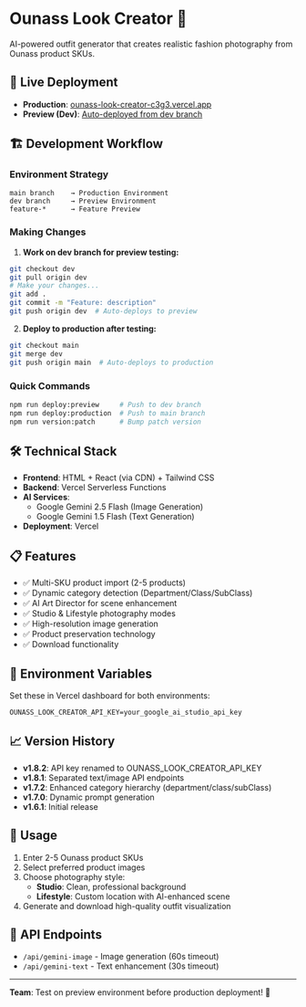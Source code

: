 # Ounass Look Creator 🎨

AI-powered outfit generator that creates realistic fashion photography from Ounass product SKUs.

## 🚀 Live Deployment

- **Production**: [ounass-look-creator-c3g3.vercel.app](https://ounass-look-creator-c3g3.vercel.app)
- **Preview (Dev)**: [Auto-deployed from dev branch](https://ounass-look-creator-c3g3-git-dev.vercel.app)

## 🏗️ Development Workflow

### Environment Strategy

```
main branch    → Production Environment
dev branch     → Preview Environment  
feature-*      → Feature Preview
```

### Making Changes

1. **Work on dev branch for preview testing:**
```bash
git checkout dev
git pull origin dev
# Make your changes...
git add .
git commit -m "Feature: description"
git push origin dev  # Auto-deploys to preview
```

2. **Deploy to production after testing:**
```bash
git checkout main
git merge dev
git push origin main  # Auto-deploys to production
```

### Quick Commands

```bash
npm run deploy:preview     # Push to dev branch
npm run deploy:production  # Push to main branch
npm run version:patch      # Bump patch version
```

## 🛠️ Technical Stack

- **Frontend**: HTML + React (via CDN) + Tailwind CSS
- **Backend**: Vercel Serverless Functions
- **AI Services**: 
  - Google Gemini 2.5 Flash (Image Generation)
  - Google Gemini 1.5 Flash (Text Generation)
- **Deployment**: Vercel

## 📋 Features

- ✅ Multi-SKU product import (2-5 products)
- ✅ Dynamic category detection (Department/Class/SubClass)
- ✅ AI Art Director for scene enhancement
- ✅ Studio & Lifestyle photography modes
- ✅ High-resolution image generation
- ✅ Product preservation technology
- ✅ Download functionality

## 🔧 Environment Variables

Set these in Vercel dashboard for both environments:

```
OUNASS_LOOK_CREATOR_API_KEY=your_google_ai_studio_api_key
```

## 📈 Version History

- **v1.8.2**: API key renamed to OUNASS_LOOK_CREATOR_API_KEY
- **v1.8.1**: Separated text/image API endpoints
- **v1.7.2**: Enhanced category hierarchy (department/class/subClass)
- **v1.7.0**: Dynamic prompt generation
- **v1.6.1**: Initial release

## 🎯 Usage

1. Enter 2-5 Ounass product SKUs
2. Select preferred product images
3. Choose photography style:
   - **Studio**: Clean, professional background
   - **Lifestyle**: Custom location with AI-enhanced scene
4. Generate and download high-quality outfit visualization

## 🔄 API Endpoints

- `/api/gemini-image` - Image generation (60s timeout)
- `/api/gemini-text` - Text enhancement (30s timeout)

---

**Team**: Test on preview environment before production deployment! 🧪
